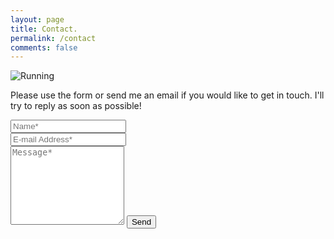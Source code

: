 ```yaml
---
layout: page
title: Contact.
permalink: /contact
comments: false
---
```


![Running](/assets/images/email_image.avif)

<form id="contact-form" action="https://formspree.io/f/mblkpglk" method="POST" novalidate target="_self">
  <p class="mb-4">Please use the form or send me an email if you would like to get in touch. I'll try to reply as soon as possible!</p>
  <div class="form-group row">
    <div class="col-md-6">
      <input class="form-control" type="text" name="name" placeholder="Name*" required>
    </div>
    <div class="col-md-6">
      <input class="form-control" type="email" name="_replyto" placeholder="E-mail Address*" required>
    </div>
  </div>
  <textarea rows="8" class="form-control mb-3" name="message" placeholder="Message*" required></textarea>
  <input class="btn btn-dark" type="submit" value="Send">
</form>
<div id="contact-thankyou" style="display:none;">
  <p>Thank you for contacting me. I will get back to you soon.</p>
</div>

<script>
document.addEventListener('DOMContentLoaded', function() {
  var form = document.getElementById('contact-form');
  var thankyou = document.getElementById('contact-thankyou');
  if(form) {
    form.addEventListener('submit', function(e) {
      e.preventDefault();
      var data = new FormData(form);
      fetch(form.action, {
        method: 'POST',
        body: data,
        headers: { 'Accept': 'application/json' }
      }).then(function(response) {
        if (response.ok) {
          form.style.display = 'none';
          thankyou.style.display = 'block';
        } else {
          alert('There was a problem. Please try again later.');
        }
      }).catch(function() {
        alert('There was a problem. Please try again later.');
      });
      return false; // Extra insurance for mobile browsers
    }, false);
  }
});
</script>